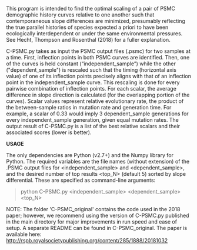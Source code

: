 This program is intended to find the optimal scaling of a pair of PSMC demographic history curves relative to one another such that contemporaneous slope differences are minimized, presumably reflecting the true parallel histories of species expected a priori to have been ecologically interdependent or under the same environmental pressures. See Hecht, Thompson and Rosenthal (2018) for a fuller explanation. 

C-PSMC.py takes as input the PSMC output files (.psmc) for two samples at a time. First, inflection points in both PSMC curves are identified. Then, one of the curves is held constant (“independent_sample”) while the other ("dependent_sample") is rescaled such that the timing (horizontal axis value) of one of its inflection points precisely aligns with that of an inflection point in the independent_sample curve. This rescaling is done for every pairwise combination of inflection points. For each scalar, the average difference in slope direction is calculated (for the overlapping portion of the curves). Scalar values represent relative evolutionary rate, the product of the between-sample ratios in mutation rate and generation time. For example, a scalar of 0.33 would imply 3 dependent_sample generations for every independent_sample generation, given equal mutation rates. The output result of C-PSMC.py is a list of the best relative scalars and their associated scores (lower is better).

**USAGE**

The only dependencies are Python (v2.7+) and the Numpy library for Python. The required variables are the file names (without extension) of the .PSMC output files for <independent_sample> and <dependent_sample>, and the desired number of top results <top_N> (default 5) sorted by slope differential. These are specified as command-line arguments:

> python C-PSMC.py <independent_sample> <dependent_sample> <top_N>


NOTE: The folder 'C-PSMC_original' contains the code used in the 2018 paper; however, we recommend using the version of C-PSMC.py published in the main directory for major improvements in run speed and ease of setup. A separate README can be found in C-PSMC_original. The paper is available here: http://rspb.royalsocietypublishing.org/content/285/1888/20181032






